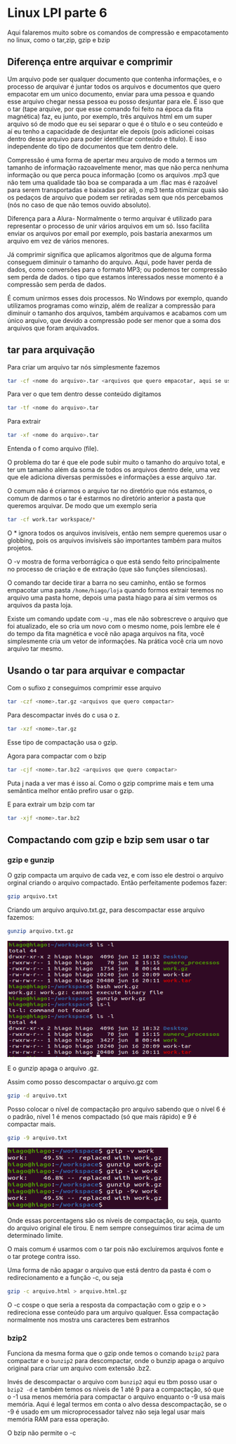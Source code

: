 # Linux LPI parte 6

Aqui falaremos muito sobre os comandos de compressão e empacotamento no linux, como o tar,zip, gzip e bzip

## Diferença entre arquivar e comprimir

Um arquivo pode ser qualquer documento que contenha informações, e o processo de arquivar é juntar todos os arquivos e documentos que quero empacotar em um unico documento, enviar para uma pessoa e quando esse arquivo chegar nessa pessoa eu posso desjuntar para ele. É isso que o tar (tape arquive, por que esse comando foi feito na época da fita magnética) faz, eu junto, por exemplo, três arquivos html em um super arquivo só de modo que eu sei separar o que é o título e o seu conteúdo e aí eu tenho a capacidade de desjuntar ele depois (pois adicionei coisas dentro desse arquivo para poder identificar conteúdo e titulo). E isso independente do tipo de documentos que tem dentro dele.

Compressão é uma forma de apertar meu arquivo de modo a termos um tamanho de informação razoavelmente menor, mas que não perca nenhuma informação ou que perca pouca informação (como os arquivos .mp3 que não tem uma qualidade tão boa se comparada a um .flac mas é razoável para serem transportadas e baixadas por aí), o mp3 tenta otimizar quais são os pedaços de arquivo que podem ser retiradas sem que nós percebamos (nós no caso de que não temos ouvido absoluto).

Diferença para a Alura- Normalmente o termo arquivar é utilizado para representar o processo de unir vários arquivos em um só. Isso facilita enviar os arquivos por email por exemplo, pois bastaria anexarmos um arquivo em vez de vários menores.

Já comprimir significa que aplicamos algoritmos que de alguma forma conseguem diminuir o tamanho do arquivo. Aqui, pode haver perda de dados, como conversões para o formato MP3; ou podemos ter compressão sem perda de dados. o tipo que estamos interessados nesse momento é a compressão sem perda de dados.

É comum unirmos esses dois processos. No Windows por exemplo, quando utilizamos programas como winzip, além de realizar a compressão para diminuir o tamanho dos arquivos, também arquivamos e acabamos com um único arquivo, que devido a compressão pode ser menor que a soma dos arquivos que foram arquivados.

## tar para arquivação

Para criar um arquivo tar nós simplesmente fazemos

```sh
tar -cf <nome do arquivo>.tar <arquivos que quero empacotar, aqui se usa muito o globbing>
```

Para ver o que tem dentro desse conteúdo digitamos

```sh
tar -tf <nome do arquivo>.tar
```

Para extrair

```sh
tar -xf <nome do arquivo>.tar
```

Entenda o f como arquivo (file).

O problema do tar é que ele pode subir muito o tamanho do arquivo total, e ter um tamanho além da soma de todos os arquivos dentro dele, uma vez que ele adiciona diversas permissões e informações a esse arquivo .tar.

O comum não é criarmos o arquivo tar no diretório que nós estamos, o comum de darmos o tar é estarmos no diretório anterior a pasta que queremos arquivar. De modo que um exemplo seria

```sh
tar -cf work.tar workspace/*
```

O * ignora todos os arquivos invisíveis, então nem sempre queremos usar o globbing, pois os arquivos invisíveis são importantes também para muitos projetos.

O -v mostra de forma verborrágica o que está sendo feito principalmente no processo de criação e de extração (que são funções silenciosas).

O comando tar decide tirar a barra no seu caminho, então se formos empacotar uma pasta `/home/hiago/loja` quando formos extrair teremos no arquivo uma pasta home, depois uma pasta hiago para aí sim vermos os arquivos da pasta loja.

Existe um comando update com -u , mas ele não sobrescreve o arquivo que foi atualizado, ele so cria um novo com o mesmo nome, pois lembre ele é do tempo da fita magnética e você não apaga arquivos na fita, você simplesmente cria um vetor de informações. Na prática você cria um novo arquivo tar mesmo.

## Usando o tar para arquivar e compactar

Com o sufixo z conseguimos comprimir esse arquivo

```sh
tar -czf <nome>.tar.gz <arquivos que quero compactar>
```

Para descompactar invés do c usa o z.

```sh
tar -xzf <nome>.tar.gz
```

Esse tipo de compactação usa o gzip.

Agora para compactar com o bzip

```sh
tar -cjf <nome>.tar.bz2 <arquivos que quero compactar>
```

Puta j nada a ver mas é isso aí. Como o gzip comprime mais e tem uma semântica melhor então prefiro usar o gzip.

E para extrair um bzip com tar

```sh
tar -xjf <nome>.tar.bz2
```

## Compactando com gzip e bzip sem usar o tar

### gzip e gunzip

O gzip compacta um arquivo de cada vez, e com isso ele destroi o arquivo orginal criando o arquivo compactado. Então perfeitamente podemos fazer:

```sh
gzip arquivo.txt
```

Criando um arquivo arquivo.txt.gz, para descompactar esse arquivo fazemos:

```sh
gunzip arquivo.txt.gz
```

![Comprimindo e descomprimindo com gzip](img/gzip.png)

E o gunzip apaga o arquivo .gz.

Assim como posso descompactar o arquivo.gz com

```sh
gzip -d arquivo.txt
```

Posso colocar o nível de compactação pro arquivo sabendo que o nível 6 é o padrão, nível 1 é menos compactado (só que mais rápido) e 9 é compactar mais.

```sh
gzip -9 arquivo.txt
```

![Níveis de compactação](img/niveis-gzip.png)

Onde essas porcentagens são os níveis de compactação, ou seja, quanto do arquivo original ele tirou. E nem sempre conseguimos tirar acima de um determinado limite.

O mais comum é usarmos com o tar pois não excluiremos arquivos fonte e o tar protege contra isso.

Uma forma de não apagar o arquivo que está dentro da pasta é com o redirecionamento e a função -c, ou seja

```sh
gzip -c arquivo.html > arquivo.html.gz
```

O -c cospe o que seria a resposta da compactação com o gzip e o > redireciona esse conteúdo para um arquivo qualquer. Essa compactação normalmente nos mostra uns caracteres bem estranhos

### bzip2

Funciona da mesma forma que o gzip onde temos o comando `bzip2` para compactar e o `bunzip2` para descompactar, onde o bunzip apaga o arquivo original para criar um arquivo com extensão .bz2.

Invés de descompactar o arquivo com `bunzip2` aqui eu tbm posso usar o `bzip2 -d` e também temos os níveis de 1 até 9 para a compactação, só que o -1 usa menos memória para compactar o arquivo enquanto o -9 usa mais memória. Aqui é legal termos em conta o alvo dessa descompactação, se o -9 é usado em um microprocessador talvez não seja legal usar mais memória RAM para essa operação.

O bzip não permite o -c
